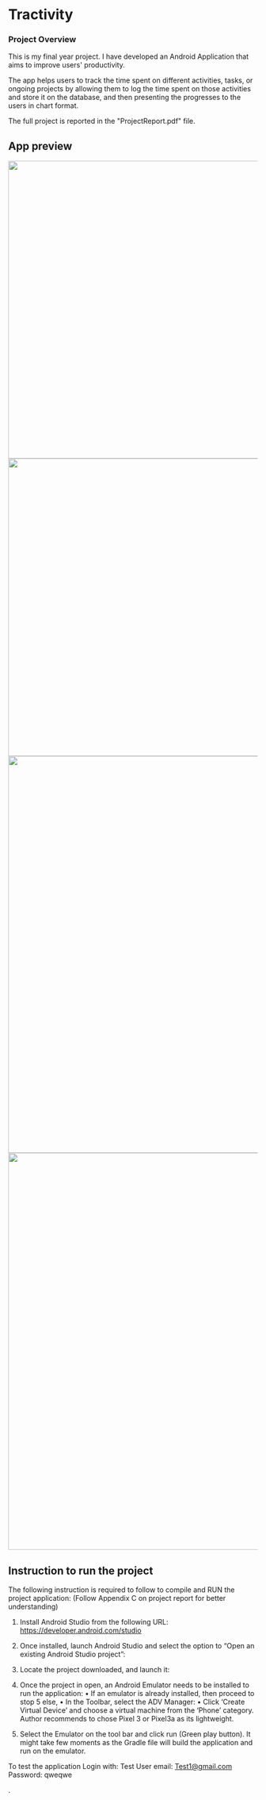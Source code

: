 # Tractivity

### Project Overview

This is my final year project. I have developed an Android Application that aims to improve users' productivity.

The app helps users to track the time spent on different activities, 
tasks, or ongoing projects by allowing them to log the time spent on those activities and store it 
on the database, and then presenting the progresses to the users in chart format.

The full project is reported in the "ProjectReport.pdf" file.

## App preview 
<img src='https://github.com/user-attachments/assets/7c4eca57-9800-4e96-929b-bdeac3886717' alt='' width='600'/>
<img src='https://github.com/user-attachments/assets/b8925554-83d1-4d41-9914-e359e6d3a7ed' alt='' width='600' />
<img src='https://github.com/user-attachments/assets/19b531de-5690-4a70-9d85-e7b81d0f377a' alt='' width='800' />
<img src='https://github.com/user-attachments/assets/412cb3a2-ac26-4b60-8e50-1d0060bb8dbf' alt='' width='800'/>


## Instruction to run the project
The following instruction is required to follow to compile and RUN the project application:
(Follow Appendix C on project report for better understanding)
1.	Install Android Studio from the following URL: https://developer.android.com/studio
2.	Once installed, launch Android Studio and select the option to “Open an existing Android Studio project”:
3.	Locate the project downloaded, and launch it: 
4.	Once the project in open, an Android Emulator needs to be installed to run the application:
    •	If an emulator is already installed, then proceed to stop 5 else,
    •	In the Toolbar, select the ADV Manager:
    •	Click ‘Create Virtual Device’ and choose a virtual machine from the ‘Phone’ category. Author recommends to chose Pixel 3 or Pixel3a as its lightweight.
 

5.	Select the Emulator on the tool bar and click run (Green play button). It might take few moments as the Gradle file will build the application and run on the emulator.   

To test the application Login with:
Test User email: Test1@gmail.com
Password: qweqwe




.
